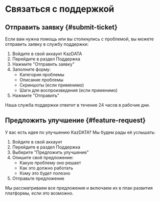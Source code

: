 # Связаться с поддержкой

## Отправить заявку {#submit-ticket}

Если вам нужна помощь или вы столкнулись с проблемой, вы можете отправить заявку в службу поддержки:

1. Войдите в свой аккаунт KazDATA
2. Перейдите в раздел Поддержка
3. Нажмите "Отправить заявку"
4. Заполните форму:
   - Категория проблемы
   - Описание проблемы
   - Скриншоты (если применимо)
   - Шаги для воспроизведения (если применимо)
5. Нажмите "Отправить"

Наша служба поддержки ответит в течение 24 часов в рабочие дни.

## Предложить улучшение {#feature-request}

У вас есть идея по улучшению KazDATA? Мы будем рады её услышать:

1. Войдите в свой аккаунт
2. Перейдите в раздел Поддержка
3. Выберите "Предложить улучшение"
4. Опишите своё предложение:
   - Какую проблему оно решает
   - Как это должно работать
   - Кому это будет полезно
5. Отправьте предложение

Мы рассматриваем все предложения и включаем их в план развития платформы, если это возможно.
